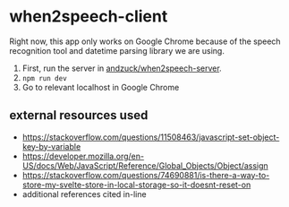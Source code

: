 # when2speech-client

Right now, this app only works on Google Chrome because of the speech recognition tool and datetime parsing library we are using.

1. First, run the server in [andzuck/when2speech-server](https://github.com/andzuck/when2speech-server).
2. `npm run dev`
3. Go to relevant localhost in Google Chrome

## external resources used  
- https://stackoverflow.com/questions/11508463/javascript-set-object-key-by-variable  
- https://developer.mozilla.org/en-US/docs/Web/JavaScript/Reference/Global_Objects/Object/assign  
- https://stackoverflow.com/questions/74690881/is-there-a-way-to-store-my-svelte-store-in-local-storage-so-it-doesnt-reset-on  
- additional references cited in-line